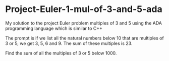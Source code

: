 # Project-Euler-1-mul-of-3-and-5-ada
My solution to the project Euler problem multiples of 3 and 5 using the ADA programming language which is similar to C++ 

The prompt is
if we list all the natural numbers below 10 that are multiples of 3 or 5, we get 3, 5, 6 and 9. The sum of these multiples is 23.

Find the sum of all the multiples of 3 or 5 below 1000.
